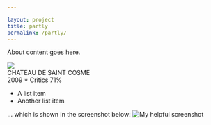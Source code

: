 ```yaml
---

layout: project
title: partly
permalink: /partly/
---
```




<!-- <div class="partly-header"></div> -->

About content goes here.

<div class="wine-row">
    <img src="http://placehold.it/70x50">
    <div class="wine-text-container">
        <div>CHATEAU DE SAINT COSME</div>
        <div>2009 * Critics 71%</div>
    </div>
</div>

* A list item
* Another list item

... which is shown in the screenshot below:
![My helpful screenshot](/assets/screenshot.jpg)

<div class="partly-gif-1"></div>
